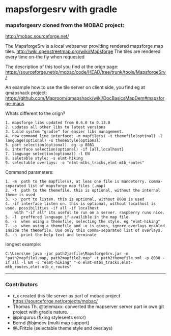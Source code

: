 # mapsforgesrv with gradle
### mapsforgesrv cloned from the MOBAC project:
http://mobac.sourceforge.net/

The MapsforgeSrv is a local webserver providing rendered mapsforge map tiles.
http://wiki.openstreetmap.org/wiki/Mapsforge
The tiles are rendered every time on-the fly when requested

The description of this tool you find at the orign page:
https://sourceforge.net/p/mobac/code/HEAD/tree/trunk/tools/MapsforgeSrv/

An example how to use the tile server on client side, you find eg at qmapshack project:
https://github.com/Maproom/qmapshack/wiki/DocBasicsMapDem#mapsforge-maps

Whats different to the orign?

	1. mapsforge libs updated from 0.6.0 to 0.13.0
	2. updates all other libs to latest versions
	3. build system "gradle" for easier libs management.
	4. new command line interface: -m mapfile(s) -t themefile(optinal) -l language(optional) -s themeStyle(optional)
	5. port selection(optional). eg -p 8081
	6. interface selection(optional) -if [all,localhost]
	7. language selection(optional) -l EN
    8. seletable style: -s elmt-hiking
    9. selectable overlays: -o "elmt-mtbs_tracks,elmt-mtb_routes"
	

Command parameters:

	1. -m  path to the mapfile(s), at leas one file is mandetorry. comma-separated list of mapsforge map files (.map)
	2. -t  path to the themefile. this is optional, without the internal theme is used
	3. -p  port to listen. this is optional, without 8080 is used
	4. -if interface listen on. this is optional, without localhost is used. possibilities -if all -if localhost
		with "-if all" its useful to run on a server. raspberry runs nice.
	5. -l  preffered language if availible in the map file
    6. -s  when using a themefile, selecting the style. eg "elmt-hiking"
    7. -o  when using a themefile and -o is given, ignore overlays enabled inside the themefile. Use only this comma-separated list of overlays.
    8. -h  print the help text and terminate

longest example:
```console
C:\Users\me java -jar path2jarfile\MapsforgeSrv.jar -m "path2mapfile1.map, path2mapfile2.map" -t path2themefile.xml -p 8080 -if all -l EN -s "elmt-hiking" "-o elmt-mtbs_tracks,elmt-mtb_routes,elmt-mtb_c_routes"
```

-------------
### Contributors
- r_x created this tile server as part of mobac project https://sourceforge.net/projects/mobac/
- Thomas Th. @telemaxx: converted the mapserver server part in own git project with gradle nature.
- @pingurus (fixing styleseets error)
- Bernd @bjmdev (multi map support)
- @JFritzle (selectable theme style and overlays)

